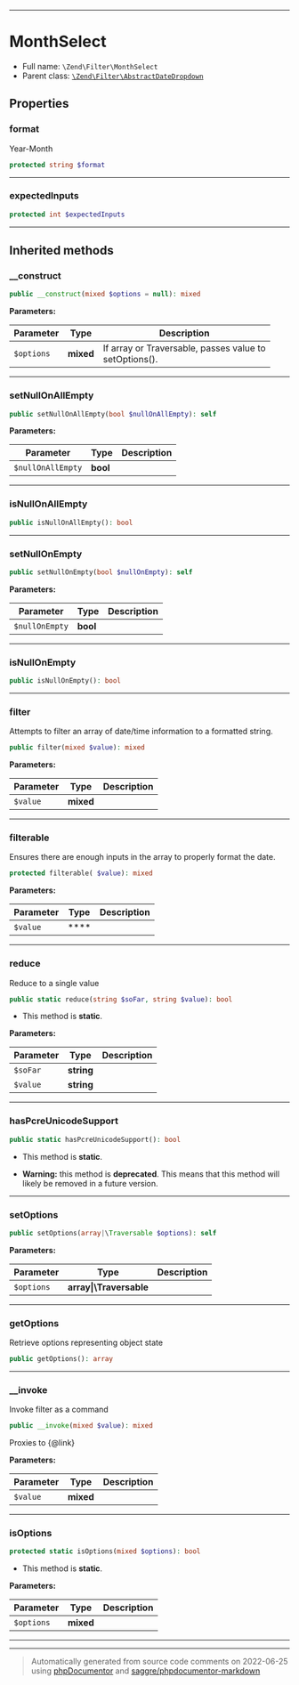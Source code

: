 ***

# MonthSelect





* Full name: `\Zend\Filter\MonthSelect`
* Parent class: [`\Zend\Filter\AbstractDateDropdown`](./AbstractDateDropdown.md)



## Properties


### format

Year-Month

```php
protected string $format
```






***

### expectedInputs



```php
protected int $expectedInputs
```






***



## Inherited methods


### __construct



```php
public __construct(mixed $options = null): mixed
```








**Parameters:**

| Parameter | Type | Description |
|-----------|------|-------------|
| `$options` | **mixed** | If array or Traversable, passes value to<br />setOptions(). |




***

### setNullOnAllEmpty



```php
public setNullOnAllEmpty(bool $nullOnAllEmpty): self
```








**Parameters:**

| Parameter | Type | Description |
|-----------|------|-------------|
| `$nullOnAllEmpty` | **bool** |  |




***

### isNullOnAllEmpty



```php
public isNullOnAllEmpty(): bool
```











***

### setNullOnEmpty



```php
public setNullOnEmpty(bool $nullOnEmpty): self
```








**Parameters:**

| Parameter | Type | Description |
|-----------|------|-------------|
| `$nullOnEmpty` | **bool** |  |




***

### isNullOnEmpty



```php
public isNullOnEmpty(): bool
```











***

### filter

Attempts to filter an array of date/time information to a formatted
string.

```php
public filter(mixed $value): mixed
```








**Parameters:**

| Parameter | Type | Description |
|-----------|------|-------------|
| `$value` | **mixed** |  |




***

### filterable

Ensures there are enough inputs in the array to properly format the date.

```php
protected filterable( $value): mixed
```








**Parameters:**

| Parameter | Type | Description |
|-----------|------|-------------|
| `$value` | **** |  |




***

### reduce

Reduce to a single value

```php
public static reduce(string $soFar, string $value): bool
```



* This method is **static**.




**Parameters:**

| Parameter | Type | Description |
|-----------|------|-------------|
| `$soFar` | **string** |  |
| `$value` | **string** |  |




***

### hasPcreUnicodeSupport



```php
public static hasPcreUnicodeSupport(): bool
```



* This method is **static**.


* **Warning:** this method is **deprecated**. This means that this method will likely be removed in a future version.






***

### setOptions



```php
public setOptions(array|\Traversable $options): self
```








**Parameters:**

| Parameter | Type | Description |
|-----------|------|-------------|
| `$options` | **array&#124;\Traversable** |  |




***

### getOptions

Retrieve options representing object state

```php
public getOptions(): array
```











***

### __invoke

Invoke filter as a command

```php
public __invoke(mixed $value): mixed
```

Proxies to {@link}






**Parameters:**

| Parameter | Type | Description |
|-----------|------|-------------|
| `$value` | **mixed** |  |




***

### isOptions



```php
protected static isOptions(mixed $options): bool
```



* This method is **static**.




**Parameters:**

| Parameter | Type | Description |
|-----------|------|-------------|
| `$options` | **mixed** |  |




***


***
> Automatically generated from source code comments on 2022-06-25 using [phpDocumentor](http://www.phpdoc.org/) and [saggre/phpdocumentor-markdown](https://github.com/Saggre/phpDocumentor-markdown)
